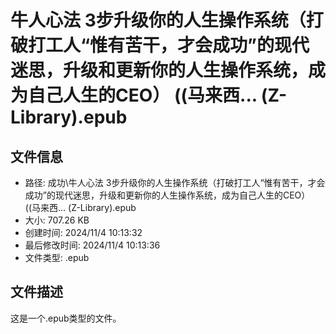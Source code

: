 ﻿# 牛人心法 3步升级你的人生操作系统（打破打工人“惟有苦干，才会成功”的现代迷思，升级和更新你的人生操作系统，成为自己人生的CEO） ((马来西... (Z-Library).epub

## 文件信息
- 路径: 成功\牛人心法 3步升级你的人生操作系统（打破打工人“惟有苦干，才会成功”的现代迷思，升级和更新你的人生操作系统，成为自己人生的CEO） ((马来西... (Z-Library).epub
- 大小: 707.26 KB
- 创建时间: 2024/11/4 10:13:32
- 最后修改时间: 2024/11/4 10:13:36
- 文件类型: .epub

## 文件描述
这是一个.epub类型的文件。

